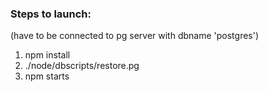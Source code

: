 <h3>Steps to launch:</h3>(have to be connected to pg server with dbname 'postgres')
<ol>
<li>npm install</li>
<li>./node/dbscripts/restore.pg</li>
<li>npm starts</li>
</ol>
